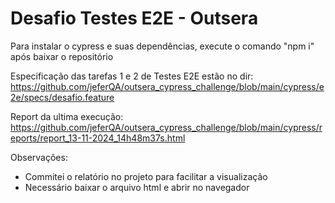# Desafio Testes E2E - Outsera

Para instalar o cypress e suas dependências, execute o comando "npm i" após baixar o repositório

Especificação das tarefas 1 e 2 de Testes E2E estão no dir: https://github.com/jeferQA/outsera_cypress_challenge/blob/main/cypress/e2e/specs/desafio.feature

Report da ultima execução: https://github.com/jeferQA/outsera_cypress_challenge/blob/main/cypress/reports/report_13-11-2024_14h48m37s.html

Observações:
- Commitei o relatório no projeto para facilitar a visualização
- Necessário baixar o arquivo html e abrir no navegador


